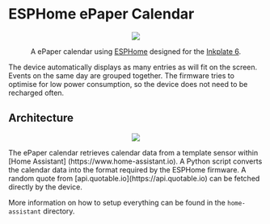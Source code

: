 # ESPHome ePaper Calendar
<p align="center">
	<img src="https://github.com/paviro/ESPHome-ePaper-Calendar/assets/992826/4516fc09-13db-48a0-9bb4-6b77c75827b0">
</p>
<p align="center">A ePaper calendar using <a href=“https://esphome.io/“>ESPHome</a> designed for the <a href=“https://soldered.com/product/soldered-inkplate-6-6-e-paper-board/“> Inkplate 6</a>.</p>

The device automatically displays as many entries as will fit on the screen. Events on the same day are grouped together. The firmware tries to optimise for low power consumption, so the device does not need to be recharged often.

## Architecture
<p align="center">
	<img src="https://github.com/paviro/ESPHome-ePaper-Calendar/assets/992826/70344da3-d793-4516-8b8c-cae3b836d326">
</p>
The ePaper calendar retrieves calendar data from a template sensor within [Home Assistant] (https://www.home-assistant.io). A Python script converts the calendar data into the format required by the ESPHome firmware.  
A random quote from [api.quotable.io](https://api.quotable.io) can be fetched directly by the device.

More information on how to setup everything can be found in the `home-assistant` directory.